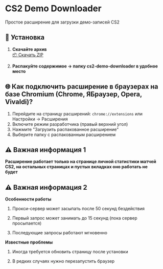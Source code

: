 # CS2 Demo Downloader

Простое расширение для загрузки демо-записей CS2

## 🚀 Установка

1. **Скачайте архив**  
   [📦 Скачать ZIP](https://github.com/ollesss/cs2-demos/archive/refs/heads/main.zip)

2. **Распакуйте содержимое -> папку cs2-demo-downloader в удобное место**

## 🌐 Как подключить расширение в браузерах на базе Chromium (Chrome, ЯБраузер, Opera, Vivaldi)?

1. Перейдите на страницу расширений: `chrome://extensions` или Настройки -> Расширения
2. Включите режим разработчика (правый верхний угол)
3. Нажмите "Загрузить распакованное расширение"
4. Выберите папку с распакованным расширением

## ⚠️ Важная информация 1
**Расширение работает только на странице личной статистики матчей CS2, на остальных страницах и пустых вкладках оно работать не будет**

## ⚠️ Важная информация 2
**Особенности работы**

1. Прокси-сервер может засыпать после 50 секунд бездействия

2. Первый запрос может занимать до 15 секунд (пока сервер просыпается)

3. Последующие запросы работают мгновенно

**Известные проблемы**
1. Иногда требуется обновить страницу после установки

2. В редких случаях нужно перезапустить браузер
